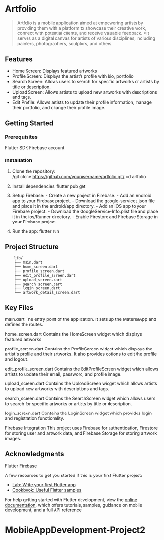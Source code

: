 # Artfolio

>Artfolio is a mobile application aimed at empowering artists by providing them with a platform to showcase their creative work, connect with potential clients, and receive valuable feedback. >It serves as a digital canvas for artists of various disciplines, including painters, photographers, sculptors, and others.

## Features
  - Home Screen: Displays featured artworks
  - Profile Screen: Displays the artist’s profile with bio, portfolio
  - Search Screen: Allows users to search for specific artworks or artists by title or description.
  - Upload Screen: Allows artists to upload new artworks with descriptions and tags.
  - Edit Profile: Allows artists to update their profile information, manage their portfolio, and change their profile image.

## Getting Started

### Prerequisites
  Flutter SDK
  Firebase account

### Installation
  
  1. Clone the repository:  
    /git clone https://github.com/yourusername/artfolio.git/
    cd artfolio
  
  2. Install dependencies:
    flutter pub get
  
  3. Setup Firebase:
    - Create a new project in Firebase.
    - Add an Android app to your Firebase project.
    - Download the google-services.json file and place it in the android/app directory.
    - Add an iOS app to your Firebase project.
    - Download the GoogleService-Info.plist file and place it in the ios/Runner directory.
    - Enable Firestore and Firebase Storage in your Firebase project.

  4. Run the app:
    flutter run

## Project Structure
        lib/
        ├── main.dart
        ├── home_screen.dart
        ├── profile_screen.dart
        ├── edit_profile_screen.dart
        ├── upload_screen.dart
        ├── search_screen.dart
        ├── login_screen.dart
        └── artwork_detail_screen.dart

## Key Files

main.dart
The entry point of the application. It sets up the MaterialApp and defines the routes.

home_screen.dart
Contains the HomeScreen widget which displays featured artworks

profile_screen.dart
Contains the ProfileScreen widget which displays the artist's profile and their artworks. It also provides options to edit the profile and logout.

edit_profile_screen.dart
Contains the EditProfileScreen widget which allows artists to update their email, password, and profile image.

upload_screen.dart
Contains the UploadScreen widget which allows artists to upload new artworks with descriptions and tags.

search_screen.dart
Contains the SearchScreen widget which allows users to search for specific artworks or artists by title or description.

login_screen.dart
Contains the LoginScreen widget which provides login and registration functionality.

Firebase Integration
This project uses Firebase for authentication, Firestore for storing user and artwork data, and Firebase Storage for storing artwork images.

## Acknowledgments
Flutter
Firebase



A few resources to get you started if this is your first Flutter project:

- [Lab: Write your first Flutter app](https://docs.flutter.dev/get-started/codelab)
- [Cookbook: Useful Flutter samples](https://docs.flutter.dev/cookbook)

For help getting started with Flutter development, view the
[online documentation](https://docs.flutter.dev/), which offers tutorials,
samples, guidance on mobile development, and a full API reference.
# MobileAppDevelopment-Project2
